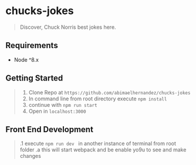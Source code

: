 # chucks-jokes
> Discover, Chuck Norris best jokes here.

## Requirements
- Node ^8.x

## Getting Started

> 1. Clone Repo at  `https://github.com/abimaelhernandez/chucks-jokes`
> 2. In command line from root directory execute ```npm install```
> 3. continue with ```npm run start```
> 4. Open in ``` localhost:3000 ```

## Front End Development
> .1  execute ```npm run dev ``` in another instance of terminal from root folder
> .a this will start webpack and be enable yo9u to see and make changes
